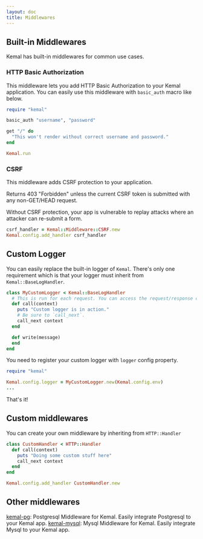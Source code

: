 ```yaml
---
layout: doc
title: Middlewares
---
```


## Built-in Middlewares

Kemal has built-in middlewares for common use cases.

### HTTP Basic Authorization

This middleware lets you add HTTP Basic Authorization to your Kemal application.
You can easily use this middleware with `basic_auth` macro like below.

```ruby
require "kemal"

basic_auth "username", "password"

get "/" do
  "This won't render without correct username and password."
end

Kemal.run
```

### CSRF

This middleware adds CSRF protection to your application.

Returns 403 "Forbidden" unless the current CSRF token is submitted
with any non-GET/HEAD request.

Without CSRF protection, your app is vulnerable to replay attacks
where an attacker can re-submit a form.

```ruby
csrf_handler = Kemal::Middleware::CSRF.new
Kemal.config.add_handler csrf_handler
```

## Custom Logger

You can easily replace the built-in logger of `Kemal`. There's only one requirement which is that
your logger must inherit from `Kemal::BaseLogHandler`.

```ruby
class MyCustomLogger < Kemal::BaseLogHandler
  # This is run for each request. You can access the request/response context with `context`.
  def call(context)
    puts "Custom logger is in action."
    # Be sure to `call_next`.
    call_next context
  end

  def write(message)
  end
end
```

You need to register your custom logger with `logger` config property.

```ruby
require "kemal"

Kemal.config.logger = MyCustomLogger.new(Kemal.config.env)
...
```

That's it!

## Custom middlewares

You can create your own middleware by inheriting from ```HTTP::Handler```

```ruby
class CustomHandler < HTTP::Handler
  def call(context)
    puts "Doing some custom stuff here"
    call_next context
  end
end

Kemal.config.add_handler CustomHandler.new
```

## Other middlewares

[kemal-pg](https://github.com/sdogruyol/kemal-pg): Postgresql Middleware for Kemal. Easily integrate Postgresql to your Kemal app.
[kemal-mysql](https://github.com/sdogruyol/kemal-mysql): Mysql Middleware for Kemal. Easily integrate Mysql to your Kemal app.
